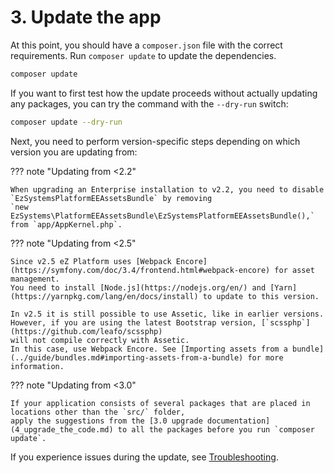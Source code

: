 # 3. Update the app

At this point, you should have a `composer.json` file with the correct requirements. Run `composer update` to update the dependencies. 

``` bash
composer update
```

If you want to first test how the update proceeds without actually updating any packages, you can try the command with the `--dry-run` switch:

``` bash
composer update --dry-run
```

Next, you need to perform version-specific steps depending on which version you are updating from:

??? note "Updating from <2.2"
    
    When upgrading an Enterprise installation to v2.2, you need to disable `EzSystemsPlatformEEAssetsBundle` by removing
    `new EzSystems\PlatformEEAssetsBundle\EzSystemsPlatformEEAssetsBundle(),` from `app/AppKernel.php`.

??? note "Updating from <2.5"

    Since v2.5 eZ Platform uses [Webpack Encore](https://symfony.com/doc/3.4/frontend.html#webpack-encore) for asset management.
    You need to install [Node.js](https://nodejs.org/en/) and [Yarn](https://yarnpkg.com/lang/en/docs/install) to update to this version.

    In v2.5 it is still possible to use Assetic, like in earlier versions.
    However, if you are using the latest Bootstrap version, [`scssphp`](https://github.com/leafo/scssphp)
    will not compile correctly with Assetic.
    In this case, use Webpack Encore. See [Importing assets from a bundle](../guide/bundles.md#importing-assets-from-a-bundle) for more information.

??? note "Updating from <3.0"

    If your application consists of several packages that are placed in locations other than the `src/` folder, 
    apply the suggestions from the [3.0 upgrade documentation](4_upgrade_the_code.md) to all the packages before you run `composer update`.

If you experience issues during the update, see [Troubleshooting](../getting_started/troubleshooting.md#cloning-failed-using-an-ssh-key).
